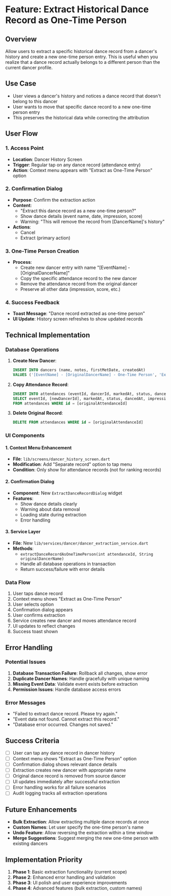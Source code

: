 # Feature: Extract Historical Dance Record as One-Time Person

## Overview
Allow users to extract a specific historical dance record from a dancer's history and create a new one-time person entry. This is useful when you realize that a dance record actually belongs to a different person than the current dancer profile.

## Use Case
- User views a dancer's history and notices a dance record that doesn't belong to this dancer
- User wants to move that specific dance record to a new one-time person entry
- This preserves the historical data while correcting the attribution

## User Flow

### 1. Access Point
- **Location**: Dancer History Screen
- **Trigger**: Regular tap on any dance record (attendance entry)
- **Action**: Context menu appears with "Extract as One-Time Person" option

### 2. Confirmation Dialog
- **Purpose**: Confirm the extraction action
- **Content**:
  - "Extract this dance record as a new one-time person?"
  - Show dance details (event name, date, impression, score)
  - Warning: "This will remove the record from [DancerName]'s history"
- **Actions**:
  - Cancel
  - Extract (primary action)

### 3. One-Time Person Creation
- **Process**: 
  - Create new dancer entry with name "[EventName] - [OriginalDancerName]"
  - Copy the specific attendance record to the new dancer
  - Remove the attendance record from the original dancer
  - Preserve all other data (impression, score, etc.)

### 4. Success Feedback
- **Toast Message**: "Dance record extracted as one-time person"
- **UI Update**: History screen refreshes to show updated records

## Technical Implementation

### Database Operations
1. **Create New Dancer**:
   ```sql
   INSERT INTO dancers (name, notes, firstMetDate, createdAt)
   VALUES ('[EventName] - [OriginalDancerName] - One-Time Person', 'Extracted from [OriginalDancerName]', [EventDate], NOW())
   ```

2. **Copy Attendance Record**:
   ```sql
   INSERT INTO attendances (eventId, dancerId, markedAt, status, dancedAt, impression, scoreId)
   SELECT eventId, [newDancerId], markedAt, status, dancedAt, impression, scoreId
   FROM attendances WHERE id = [originalAttendanceId]
   ```

3. **Delete Original Record**:
   ```sql
   DELETE FROM attendances WHERE id = [originalAttendanceId]
   ```

### UI Components

#### 1. Context Menu Enhancement
- **File**: `lib/screens/dancer_history_screen.dart`
- **Modification**: Add "Separate record" option to tap menu
- **Condition**: Only show for attendance records (not for ranking records)

#### 2. Confirmation Dialog
- **Component**: New `ExtractDanceRecordDialog` widget
- **Features**:
  - Show dance details clearly
  - Warning about data removal
  - Loading state during extraction
  - Error handling

#### 3. Service Layer
- **File**: New `lib/services/dancer/dancer_extraction_service.dart`
- **Methods**:
  - `extractDanceRecordAsOneTimePerson(int attendanceId, String originalDancerName)`
  - Handle all database operations in transaction
  - Return success/failure with error details

### Data Flow
1. User taps dance record
2. Context menu shows "Extract as One-Time Person"
3. User selects option
4. Confirmation dialog appears
5. User confirms extraction
6. Service creates new dancer and moves attendance record
7. UI updates to reflect changes
8. Success toast shown

## Error Handling

### Potential Issues
1. **Database Transaction Failure**: Rollback all changes, show error
2. **Duplicate Dancer Names**: Handle gracefully with unique naming
3. **Missing Event Data**: Validate event exists before extraction
4. **Permission Issues**: Handle database access errors

### Error Messages
- "Failed to extract dance record. Please try again."
- "Event data not found. Cannot extract this record."
- "Database error occurred. Changes not saved."

## Success Criteria
- [ ] User can tap any dance record in dancer history
- [ ] Context menu shows "Extract as One-Time Person" option
- [ ] Confirmation dialog shows relevant dance details
- [ ] Extraction creates new dancer with appropriate name
- [ ] Original dance record is removed from source dancer
- [ ] UI updates immediately after successful extraction
- [ ] Error handling works for all failure scenarios
- [ ] Audit logging tracks all extraction operations

## Future Enhancements
- **Bulk Extraction**: Allow extracting multiple dance records at once
- **Custom Names**: Let user specify the one-time person's name
- **Undo Feature**: Allow reversing the extraction within a time window
- **Merge Suggestions**: Suggest merging the new one-time person with existing dancers

## Implementation Priority
1. **Phase 1**: Basic extraction functionality (current scope)
2. **Phase 2**: Enhanced error handling and validation
3. **Phase 3**: UI polish and user experience improvements
4. **Phase 4**: Advanced features (bulk extraction, custom names) 